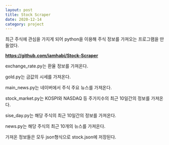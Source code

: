 ```yaml
---
layout: post
title: Stock Scraper
date: 2020-12-14
category: project
---
```


최근 주식에 관심을 가지게 되어 python을 이용해 주식 정보를 가져오는 프로그램을 만들었다.

**<https://github.com/iamhabi/Stock-Scraper>**

exchange_rate.py는 환율 정보를 가져온다.

gold.py는 금값의 시세를 가져온다.

main_news.py는 네이버에서 주식 주요 뉴스를 가져온다.

stock_market.py는 KOSPI와 NASDAQ 등 주가지수의 최근 10일간의 정보를 가져온다.

sise_day.py는 해당 주식의 최근 10일간의 정보를 가져온다.

news.py는 해당 주식의 최근 10개의 뉴스를 가져온다.

가져온 정보들은 모두 json형식으로 stock.json에 저장된다.